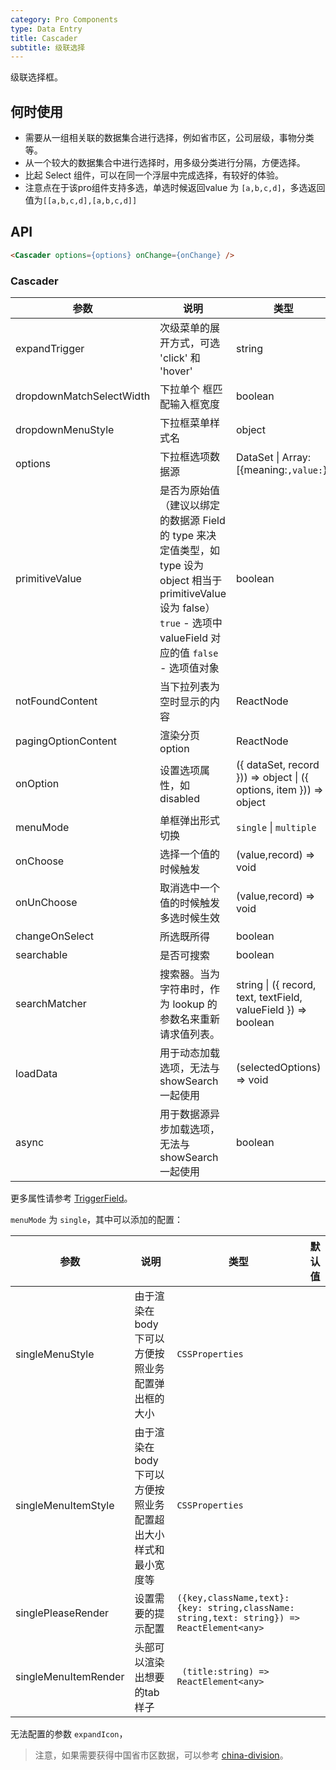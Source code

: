 ```yaml
---
category: Pro Components
type: Data Entry
title: Cascader
subtitle: 级联选择
---
```


级联选择框。

## 何时使用

- 需要从一组相关联的数据集合进行选择，例如省市区，公司层级，事物分类等。
- 从一个较大的数据集合中进行选择时，用多级分类进行分隔，方便选择。
- 比起 Select 组件，可以在同一个浮层中完成选择，有较好的体验。
- 注意点在于该pro组件支持多选，单选时候返回value 为 `[a,b,c,d]`，多选返回值为`[[a,b,c,d],[a,b,c,d]]`

## API

```html
<Cascader options={options} onChange={onChange} />
```

### Cascader

| 参数 | 说明 | 类型 | 默认值 |
| --- | --- | --- | --- |
| expandTrigger | 次级菜单的展开方式，可选 'click' 和 'hover' | string | 'click' |
| dropdownMatchSelectWidth | 下拉单个      框匹配输入框宽度 | boolean | true |
| dropdownMenuStyle | 下拉框菜单样式名 | object |  |
| options | 下拉框选项数据源 | DataSet \| Array:[{meaning:``,value:``}] |  |
| primitiveValue | 是否为原始值（建议以绑定的数据源 Field 的 type 来决定值类型，如 type 设为 object 相当于 primitiveValue 设为 false）`true` - 选项中 valueField 对应的值 `false` - 选项值对象 | boolean |  |
| notFoundContent | 当下拉列表为空时显示的内容 | ReactNode |  |
| pagingOptionContent | 渲染分页 option | ReactNode | |
| onOption | 设置选项属性，如 disabled | ({ dataSet, record })) => object \| ({ options, item })) => object |  |
| menuMode | 单框弹出形式切换| `single` \| `multiple` | - |
| onChoose | 选择一个值的时候触发| (value,record) => void | - |
| onUnChoose | 取消选中一个值的时候触发多选时候生效|  (value,record) => void | - |
| changeOnSelect | 所选既所得 | boolean | - |
| searchable | 是否可搜索 | boolean | false |
| searchMatcher | 搜索器。当为字符串时，作为 lookup 的参数名来重新请求值列表。 | string \| ({ record, text, textField, valueField }) => boolean | ({ record, text, textField }) => record.get(textField) && record.get(textField).indexOf(text) !== -1 |
| loadData |	用于动态加载选项，无法与 showSearch 一起使用 |	(selectedOptions) => void	|
| async |	用于数据源异步加载选项，无法与 showSearch 一起使用 |	boolean |

更多属性请参考 [TriggerField](/components-pro/trigger-field/#TriggerField)。

`menuMode` 为 `single`，其中可以添加的配置：

| 参数 | 说明 | 类型 | 默认值 |
| --- | --- | --- | --- |
| singleMenuStyle | 由于渲染在body下可以方便按照业务配置弹出框的大小 | `CSSProperties` |  |
| singleMenuItemStyle | 由于渲染在body下可以方便按照业务配置超出大小样式和最小宽度等 | `CSSProperties` |  |
| singlePleaseRender | 设置需要的提示配置 | `({key,className,text}:{key: string,className: string,text: string}) => ReactElement<any>` |  |
| singleMenuItemRender | 头部可以渲染出想要的tab样子 | ` (title:string) => ReactElement<any>` |  |

无法配置的参数 `expandIcon`，

> 注意，如果需要获得中国省市区数据，可以参考 [china-division](https://gist.github.com/afc163/7582f35654fd03d5be7009444345ea17)。
